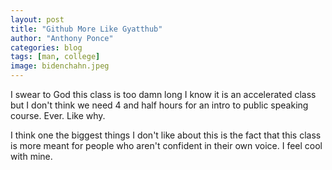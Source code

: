 ```yaml
---
layout: post
title: "Github More Like Gyatthub"
author: "Anthony Ponce"
categories: blog
tags: [man, college]
image: bidenchahn.jpeg
---
```


I swear to God this class is too damn long I know it is an accelerated class but I don't think we need 4 and half hours for an intro to public speaking course. Ever. Like why.

I think one the biggest things I don't like about this is the fact that this class is more meant for people who aren't confident in their own voice. I feel cool with mine. 
